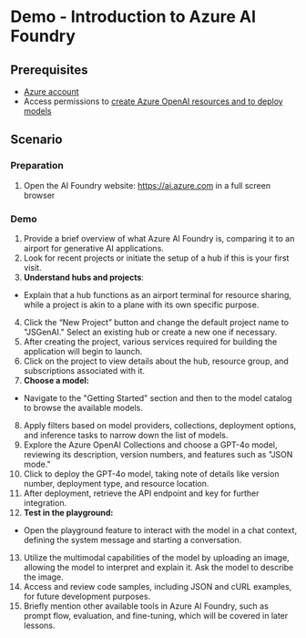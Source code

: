 # Demo - Introduction to Azure AI Foundry

## Prerequisites
- [Azure account](https://azure.microsoft.com/free)
- Access permissions to [create Azure OpenAI resources and to deploy models](https://learn.microsoft.com/azure/ai-services/openai/how-to/role-based-access-control)

## Scenario

### Preparation

1. Open the AI Foundry website: https://ai.azure.com in a full screen browser

### Demo

1. Provide a brief overview of what Azure AI Foundry is, comparing it to an airport for generative AI applications.
2. Look for recent projects or initiate the setup of a hub if this is your first visit.
3. **Understand hubs and projects**:
  - Explain that a hub functions as an airport terminal for resource sharing, while a project is akin to a plane with its own specific purpose.
4. Click the “New Project” button and change the default project name to "JSGenAI." Select an existing hub or create a new one if necessary.
5. After creating the project, various services required for building the application will begin to launch.
6. Click on the project to view details about the hub, resource group, and subscriptions associated with it.
7. **Choose a model:**
  - Navigate to the "Getting Started" section and then to the model catalog to browse the available models.
8. Apply filters based on model providers, collections, deployment options, and inference tasks to narrow down the list of models.
9. Explore the Azure OpenAI Collections and choose a GPT-4o model, reviewing its description, version numbers, and features such as "JSON mode."
10. Click to deploy the GPT-4o model, taking note of details like version number, deployment type, and resource location.
11. After deployment, retrieve the API endpoint and key for further integration.
12. **Test in the playground:**
  - Open the playground feature to interact with the model in a chat context, defining the system message and starting a conversation.
13. Utilize the multimodal capabilities of the model by uploading an image, allowing the model to interpret and explain it. Ask the model to describe the image.
14. Access and review code samples, including JSON and cURL examples, for future development purposes.
15. Briefly mention other available tools in Azure AI Foundry, such as prompt flow, evaluation, and fine-tuning, which will be covered in later lessons. 
